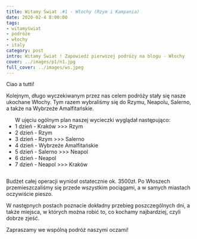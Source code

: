 ```yaml
---
title: Witamy Świat .#1 - Włochy (Rzym i Kampania)
date: 2020-02-4 8:00:00
tags:
- witamyświat
- podróże 
- włochy
- italy
category: post
intro: Witamy Świat ! Zapowiedź pierwszej podróży na blogu - Włochy
cover: ../images/p1/n1.jpg
full_cover: ../images/ws.jpeg
---
```

<p>Ciao a tutti!<p>
<p>Kolejnym, długo wyczekiwanym przez nas celem podróży stały się nasze ukochane Włochy. Tym razem wybraliśmy się do Rzymu, Neapolu, Salerno, a także na Wybrzeże Amalfitańskie. <p>

<div class='flex'>
<ul class='box'>W ujęciu ogólnym plan naszej wycieczki wyglądał następująco:
  <li>1 dzień - Kraków >>> Rzym</li>

  <li>2 dzień - Rzym</li>

  <li>3 dzień - Rzym >>> Salerno</li>

  <li>4 dzień - Wybrzeże Amalfitańskie</li>

  <li>5 dzień - Salerno >>> Neapol</li>

  <li>6 dzień - Neapol</li>

  <li>7 dzień - Neapol >>> Kraków</li>
</ul>
<div class='image1 box'><img src="/static/posts-images/n11.jpg" alt=''/></div>
</div>

<p>
Budżet całej operacji wyniósł ostatecznie ok. 3500zł. Po Włoszech przemieszczaliśmy się przede wszystkim pociągami, a w samych miastach oczywiście pieszo. 

W następnych postach poznacie dokładny przebieg poszczególnych dni, a także miejsca, w których można robić to, co kochamy najbardziej, czyli dobrze zjeść.

Zapraszamy we wspólną podróż naszymi oczami! 
</p>


